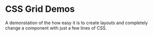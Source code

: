 # CSS Grid Demos

A demonstation of the how easy it is to create layouts and completely change a component with just a few lines of CSS.
